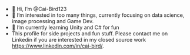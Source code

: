 - 👋 Hi, I’m @Cai-Bird123
- 👀 I’m interested in too many things, currently focusing on data science, image processing and Game Dev.
- 🌱 I’m currently learning Unity and C# for fun
- This profile for side projects and fun stuff. Please contact me on Linkedin if you are interested in my closed source work https://www.linkedin.com/in/cai-bird/. 



